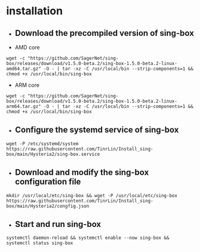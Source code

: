# **installation**

- ## **Download the precompiled version of sing-box**
- AMD core
```
wget -c "https://github.com/SagerNet/sing-box/releases/download/v1.5.0-beta.2/sing-box-1.5.0-beta.2-linux-amd64.tar.gz" -O - | tar -xz -C /usr/local/bin --strip-components=1 && chmod +x /usr/local/bin/sing-box
```
- ARM core
```
wget -c "https://github.com/SagerNet/sing-box/releases/download/v1.5.0-beta.2/sing-box-1.5.0-beta.2-linux-arm64.tar.gz" -O - | tar -xz -C /usr/local/bin --strip-components=1 && chmod +x /usr/local/bin/sing-box
```
- ## **Configure the systemd service of sing-box**
```
wget -P /etc/systemd/system https://raw.githubusercontent.com/TinrLin/Install_sing-box/main/Hysteria2/sing-box.service
```
- ## **Download and modify the sing-box configuration file**
```
mkdir /usr/local/etc/sing-box && wget -P /usr/local/etc/sing-box https://raw.githubusercontent.com/TinrLin/Install_sing-box/main/Hysteria2/congfig.json
```
- ## **Start and run sing-box**
```
systemctl daemon-reload && systemctl enable --now sing-box && systemctl status sing-box
```

